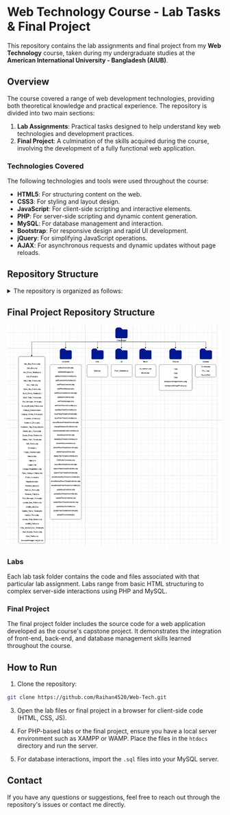 # Web Technology Course - Lab Tasks & Final Project

This repository contains the lab assignments and final project from my **Web Technology** course, taken during my undergraduate studies at the **American International University - Bangladesh (AIUB)**.

## Overview

The course covered a range of web development technologies, providing both theoretical knowledge and practical experience. The repository is divided into two main sections:

1. **Lab Assignments**: Practical tasks designed to help understand key web technologies and development practices.
2. **Final Project**: A culmination of the skills acquired during the course, involving the development of a fully functional web application.

### Technologies Covered

The following technologies and tools were used throughout the course:
- **HTML5**: For structuring content on the web.
- **CSS3**: For styling and layout design.
- **JavaScript**: For client-side scripting and interactive elements.
- **PHP**: For server-side scripting and dynamic content generation.
- **MySQL**: For database management and interaction.
- **Bootstrap**: For responsive design and rapid UI development.
- **jQuery**: For simplifying JavaScript operations.
- **AJAX**: For asynchronous requests and dynamic updates without page reloads.

## Repository Structure

<details>
  <summary>The repository is organized as follows:</summary>

```bash
.
└── Web-Tech
    ├── File Structure of Final Project.png
    ├── Final Project
    │   ├── Add_Bus.php
    │   ├── Add_Bus_Tickets.php
    │   ├── Add_Plane.php
    │   ├── Add_Plane_Tickets.php
    │   ├── Add_Train.php
    │   ├── Add_Train_Tickets.php
    │   ├── Book_Bus_Tickets.php
    │   ├── Book_Plane_Tickets.php
    │   ├── Book_Train_Tickets.php
    │   ├── Bus_Manager_Home.php
    │   ├── CSS
    │   │   └── style.css
    │   ├── Cancel_Booked_Tickets.php
    │   ├── Change_Password.php
    │   ├── Change_Profile_Picture.php
    │   ├── Controller
    │   │   ├── EditProfileController.php
    │   │   ├── addBusManager.php
    │   │   ├── addBusTicketsController.php
    │   │   ├── addCustomerController.php
    │   │   ├── addPlaneController.php
    │   │   ├── addPlaneManager.php
    │   │   ├── addPlaneTicketsController.php
    │   │   ├── addTrainManager.php
    │   │   ├── addTrainTicketsController.php
    │   │   ├── addbusController.php
    │   │   ├── addtrainController.php
    │   │   ├── bookBusTicketController.php
    │   │   ├── bookPlaneTicketController.php
    │   │   ├── bookTrainTicketController.php
    │   │   ├── cancelBookedTicketsController.php
    │   │   ├── changePasswordController.php
    │   │   ├── checkAvailableEmailController.php
    │   │   ├── deleteBusTicketsController.php
    │   │   ├── deleteBuscontroller.php
    │   │   ├── deletePlaneTicketsController.php
    │   │   ├── deletePlanecontroller.php
    │   │   ├── deleteTrainTicketsController.php
    │   │   ├── deleteTraincontroller.php
    │   │   ├── searchBusTicketController.php
    │   │   ├── searchPlaneTicketController.php
    │   │   ├── searchTrainTicketController.php
    │   │   ├── showBookedBusTicketsController.php
    │   │   ├── showBookedPlaneTicketsController.php
    │   │   ├── showBookedTrainTicketsController.php
    │   │   ├── updateBusTicketsController.php
    │   │   ├── updatePlaneController.php
    │   │   ├── updatePlaneTicketsController.php
    │   │   ├── updateTrainTicketsController.php
    │   │   ├── updatebusController.php
    │   │   ├── updatetrainController.php
    │   │   └── uploadPicController.php
    │   ├── Customer_Home.php
    │   ├── Customer_Menu.php
    │   ├── Customer_Top_Menu_Bar.php
    │   ├── Delete_Bus_Tickets.php
    │   ├── Delete_Plane_Tickets.php
    │   ├── Delete_Train_Tickets.php
    │   ├── Edit_Profile.php
    │   ├── Footer.php
    │   ├── Forget_Password.php
    │   ├── Header.php
    │   ├── JS
    │   │   └── Form_Validation.js
    │   ├── Login.php
    │   ├── Logout.php
    │   ├── Model
    │   │   ├── Model.php
    │   │   └── db_connect.php
    │   ├── Pictures
    │   │   ├── 1.jpg
    │   │   ├── 2.jpg
    │   │   ├── 3.jpg
    │   │   ├── backgroundImageDesktop.png
    │   │   └── backgroundImagePhone.png
    │   ├── Plane_Manager_Home.php
    │   ├── Public_Home.php
    │   ├── Registration.php
    │   ├── Remove_Bus.php
    │   ├── Remove_Plane.php
    │   ├── Remove_Train.php
    │   ├── Train_Manager_Home.php
    │   ├── Update_Bus.php
    │   ├── Update_Bus_Tickets.php
    │   ├── Update_Plane.php
    │   ├── Update_Plane_Tickets.php
    │   ├── Update_Train.php
    │   ├── Update_Train_Tickets.php
    │   ├── Uploads
    │   │   ├── Dummy.png
    │   │   ├── Pic_1.jpg
    │   │   └── Pic_2.JPEG
    │   ├── View_Booked_Bus_Tickets.php
    │   ├── View_Booked_Tickets.php
    │   ├── View_Profile.php
    │   ├── managerRegistration.php
    │   └── transportManagement_db.sql
    ├── Lab task 1
    │   ├── 1_ss1.png
    │   ├── 1_ss2.png
    │   ├── 2_ss1.png
    │   ├── 2_ss2.png
    │   ├── 2_ss3.png
    │   ├── 2_ss4.png
    │   ├── Lab_Task_1_1.html
    │   ├── Lab_Task_1_2.html
    │   ├── Lock.png
    │   ├── Passport size photo.jpg
    │   └── Scanned Signature.jpg
    ├── Lab task 2
    │   ├── Lab2Task.php
    │   ├── ss1.png
    │   └── ss2.png
    ├── Lab task 3
    │   ├── Change_Password.php
    │   ├── Data.json
    │   ├── Login.php
    │   ├── Profile.php
    │   ├── Registration.php
    │   ├── Screenshots
    │   │   ├── Change_Password_ss1.png
    │   │   ├── Change_Password_ss2.png
    │   │   ├── Login_ss1.png
    │   │   ├── Login_ss2.png
    │   │   ├── Profile_Picture_ss.png
    │   │   └── Registration_ss.png
    │   ├── Upload.php
    │   ├── Uploads
    │   │   ├── Pic_1.jpg
    │   │   └── Pic_2.JPEG
    │   └── dummy.png
    ├── Lab task 4
    │   ├── Account.php
    │   ├── Change_Password.php
    │   ├── Data.json
    │   ├── Edit_Profile.php
    │   ├── Footer.php
    │   ├── Forget_Password.php
    │   ├── Header.php
    │   ├── Logged_In_Dashboard.php
    │   ├── Login.php
    │   ├── Logout.php
    │   ├── Profile_Picture.php
    │   ├── Public_Home.php
    │   ├── Registration.php
    │   ├── Screenshots
    │   │   ├── A.png
    │   │   ├── B.png
    │   │   ├── C.png
    │   │   ├── D.png
    │   │   ├── E.png
    │   │   ├── F1.png
    │   │   ├── F2.png
    │   │   ├── G.png
    │   │   └── H.png
    │   ├── Upload.php
    │   ├── Uploads
    │   │   ├── Pic_1.jpg
    │   │   ├── Pic_2.JPEG
    │   │   └── dummy.png
    │   ├── View_Profile.php
    │   └── xcompany.png
    ├── Lab task 5
    │   ├── Screenshots
    │   │   ├── A.png
    │   │   ├── B.png
    │   │   ├── C.png
    │   │   ├── D.png
    │   │   ├── E1.png
    │   │   └── E2.png
    │   ├── addProduct.php
    │   ├── controller
    │   │   ├── createProductController.php
    │   │   ├── deleteProductController.php
    │   │   ├── productInfoController.php
    │   │   └── updateProductController.php
    │   ├── deleteProduct.php
    │   ├── displayProduct.php
    │   ├── editProduct.php
    │   ├── menu.php
    │   ├── model
    │   │   ├── db_connect.php
    │   │   └── model.php
    │   ├── product_db.sql
    │   └── searchProduct.php
    ├── Lab task 6
    │   ├── Book_Bus_Tickets.php
    │   ├── Book_Plane_Tickets.php
    │   ├── Book_Train_Tickets.php
    │   ├── Bus_Tickets_Data.json
    │   ├── Cancel_Booked_Tickets.php
    │   ├── Change_Password.php
    │   ├── Change_Profile_Picture.php
    │   ├── Controller
    │   │   ├── EditProfileController.php
    │   │   ├── addCustomerController.php
    │   │   ├── bookBusTicketController.php
    │   │   ├── bookPlaneTicketController.php
    │   │   ├── bookTrainTicketController.php
    │   │   ├── cancelBookedTicketsController.php
    │   │   ├── changePasswordController.php
    │   │   └── uploadPicController.php
    │   ├── Customer_Data.json
    │   ├── Customer_Home.php
    │   ├── Customer_Menu.php
    │   ├── Customer_Top_Menu_Bar.php
    │   ├── Edit_Profile.php
    │   ├── Footer.php
    │   ├── Forget_Password.php
    │   ├── Header.php
    │   ├── Login.php
    │   ├── Logos
    │   │   └── Public_Home_Logo.jpg
    │   ├── Logout.php
    │   ├── Model
    │   │   ├── Model.php
    │   │   └── db_connect.php
    │   ├── Plane_Tickets_Data.json
    │   ├── Public_Home.php
    │   ├── Registration.php
    │   ├── Screenshots
    │   │   ├── A.png
    │   │   ├── B.png
    │   │   ├── C.png
    │   │   ├── D.png
    │   │   ├── E.png
    │   │   ├── F.png
    │   │   └── G.png
    │   ├── Train_Tickets_Data.json
    │   ├── Uploads
    │   │   ├── Dummy.png
    │   │   ├── Pic_1.jpg
    │   │   └── Pic_2.JPEG
    │   ├── View_Booked_Tickets.php
    │   ├── View_Profile.php
    │   └── customer_db.sql
    ├── Lab task 7
    │   ├── Book_Bus_Tickets.php
    │   ├── Book_Plane_Tickets.php
    │   ├── Book_Train_Tickets.php
    │   ├── Bus_Tickets_Data.json
    │   ├── CSS
    │   │   └── style.css
    │   ├── Cancel_Booked_Tickets.php
    │   ├── Change_Password.php
    │   ├── Change_Profile_Picture.php
    │   ├── Controller
    │   │   ├── EditProfileController.php
    │   │   ├── addCustomerController.php
    │   │   ├── bookBusTicketController.php
    │   │   ├── bookPlaneTicketController.php
    │   │   ├── bookTrainTicketController.php
    │   │   ├── cancelBookedTicketsController.php
    │   │   ├── changePasswordController.php
    │   │   └── uploadPicController.php
    │   ├── Customer_Data.json
    │   ├── Customer_Home.php
    │   ├── Customer_Menu.php
    │   ├── Customer_Top_Menu_Bar.php
    │   ├── Edit_Profile.php
    │   ├── Footer.php
    │   ├── Forget_Password.php
    │   ├── Header.php
    │   ├── Login.php
    │   ├── Logout.php
    │   ├── Model
    │   │   ├── Model.php
    │   │   └── db_connect.php
    │   ├── Pictures
    │   │   ├── 1.jpg
    │   │   ├── 2.jpg
    │   │   ├── 3.jpg
    │   │   ├── backgroundImageDesktop.jpg
    │   │   └── backgroundImagePhone.jpg
    │   ├── Plane_Tickets_Data.json
    │   ├── Public_Home.php
    │   ├── Registration.php
    │   ├── Screenshots
    │   │   ├── Customer_Home (Desktop view).png
    │   │   ├── Customer_Home (Phone view).png
    │   │   ├── Login (Desktop view).png
    │   │   ├── Login (Phone view).png
    │   │   ├── Registration (Desktop view).png
    │   │   └── Registration (Phone view).png
    │   ├── Train_Tickets_Data.json
    │   ├── Uploads
    │   │   ├── Dummy.png
    │   │   ├── Pic_1.jpg
    │   │   └── Pic_2.JPEG
    │   ├── View_Booked_Tickets.php
    │   ├── View_Profile.php
    │   └── customer_db.sql
    ├── Lab task 8
    │   ├── Book_Bus_Tickets.php
    │   ├── Book_Plane_Tickets.php
    │   ├── Book_Train_Tickets.php
    │   ├── Bus_Tickets_Data.json
    │   ├── CSS
    │   │   └── style.css
    │   ├── Cancel_Booked_Tickets.php
    │   ├── Change_Password.php
    │   ├── Change_Profile_Picture.php
    │   ├── Controller
    │   │   ├── EditProfileController.php
    │   │   ├── addCustomerController.php
    │   │   ├── bookBusTicketController.php
    │   │   ├── bookPlaneTicketController.php
    │   │   ├── bookTrainTicketController.php
    │   │   ├── cancelBookedTicketsController.php
    │   │   ├── changePasswordController.php
    │   │   └── uploadPicController.php
    │   ├── Customer_Data.json
    │   ├── Customer_Home.php
    │   ├── Customer_Menu.php
    │   ├── Customer_Top_Menu_Bar.php
    │   ├── Edit_Profile.php
    │   ├── Footer.php
    │   ├── Forget_Password.php
    │   ├── Header.php
    │   ├── JS
    │   │   └── Form_Validation.js
    │   ├── Login.php
    │   ├── Logout.php
    │   ├── Model
    │   │   ├── Model.php
    │   │   └── db_connect.php
    │   ├── Pictures
    │   │   ├── 1.jpg
    │   │   ├── 2.jpg
    │   │   ├── 3.jpg
    │   │   ├── backgroundImageDesktop.png
    │   │   └── backgroundImagePhone.png
    │   ├── Plane_Tickets_Data.json
    │   ├── Public_Home.php
    │   ├── Registration.php
    │   ├── Screenshots
    │   │   ├── Book Bus Tickets.png
    │   │   ├── Change Password.png
    │   │   ├── Edit Profile.png
    │   │   ├── Login.png
    │   │   └── Registration.png
    │   ├── Train_Tickets_Data.json
    │   ├── Uploads
    │   │   ├── Dummy.png
    │   │   ├── Pic_1.jpg
    │   │   └── Pic_2.JPEG
    │   ├── View_Booked_Tickets.php
    │   ├── View_Profile.php
    │   └── customer_db.sql
    ├── Lab task 9
    │   ├── Book_Bus_Tickets.php
    │   ├── Book_Plane_Tickets.php
    │   ├── Book_Train_Tickets.php
    │   ├── CSS
    │   │   └── style.css
    │   ├── Cancel_Booked_Tickets.php
    │   ├── Change_Password.php
    │   ├── Change_Profile_Picture.php
    │   ├── Controller
    │   │   ├── EditProfileController.php
    │   │   ├── addCustomerController.php
    │   │   ├── bookBusTicketController.php
    │   │   ├── bookPlaneTicketController.php
    │   │   ├── bookTrainTicketController.php
    │   │   ├── cancelBookedTicketsController.php
    │   │   ├── changePasswordController.php
    │   │   ├── checkAvailableEmailController.php
    │   │   ├── searchBusTicketController.php
    │   │   ├── searchPlaneTicketController.php
    │   │   ├── searchTrainTicketController.php
    │   │   ├── showBookedBusTicketsController.php
    │   │   ├── showBookedPlaneTicketsController.php
    │   │   ├── showBookedTrainTicketsController.php
    │   │   └── uploadPicController.php
    │   ├── Customer_Home.php
    │   ├── Customer_Menu.php
    │   ├── Customer_Top_Menu_Bar.php
    │   ├── Edit_Profile.php
    │   ├── Footer.php
    │   ├── Forget_Password.php
    │   ├── Header.php
    │   ├── JS
    │   │   └── Form_Validation.js
    │   ├── Login.php
    │   ├── Logout.php
    │   ├── Model
    │   │   ├── Model.php
    │   │   └── db_connect.php
    │   ├── Pictures
    │   │   ├── 1.jpg
    │   │   ├── 2.jpg
    │   │   ├── 3.jpg
    │   │   ├── backgroundImageDesktop.png
    │   │   └── backgroundImagePhone.png
    │   ├── Public_Home.php
    │   ├── Registration.php
    │   ├── Screenshots
    │   │   ├── 1.png
    │   │   ├── 2.png
    │   │   └── 3.png
    │   ├── Uploads
    │   │   ├── Dummy.png
    │   │   ├── Pic_1.jpg
    │   │   └── Pic_2.JPEG
    │   ├── View_Booked_Tickets.php
    │   ├── View_Profile.php
    │   └── transportManagement_db.sql
    └── README.md

50 directories, 362 files
```
</details>

## Final Project Repository Structure
![File Structure of Final Project](./File%20Structure%20of%20Final%20Project.png)

### Labs

Each lab task folder contains the code and files associated with that particular lab assignment. Labs range from basic HTML structuring to complex server-side interactions using PHP and MySQL.

### Final Project

The final project folder includes the source code for a web application developed as the course's capstone project. It demonstrates the integration of front-end, back-end, and database management skills learned throughout the course.

## How to Run

1. Clone the repository:
```bash
git clone https://github.com/Raihan4520/Web-Tech.git
```

3. Open the lab files or final project in a browser for client-side code (HTML, CSS, JS).

4. For PHP-based labs or the final project, ensure you have a local server environment such as XAMPP or WAMP. Place the files in the `htdocs` directory and run the server.

5. For database interactions, import the `.sql` files into your MySQL server.

## Contact

If you have any questions or suggestions, feel free to reach out through the repository's issues or contact me directly.
